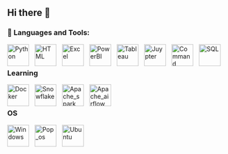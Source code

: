## Hi there 👋
                                                                                                                                   
### 🧰 Languages and Tools:

<img align="left" alt="Python" width="50px" style="padding-right:10px;" src="https://cdn.jsdelivr.net/gh/devicons/devicon/icons/python/python-plain.svg" />
<img align="left" alt="HTML" width="50px" style="padding-right:10px;" src="https://cdn.jsdelivr.net/gh/devicons/devicon/icons/html5/html5-plain.svg" />
<img align="left" alt="Excel" width="50px" style="padding-right:10px;" src="https://img.icons8.com/?size=100&id=13654&format=png&color=000000" />
<img align="left" alt="PowerBI" width="50px" style="padding-right:10px;" src="https://img.icons8.com/?size=100&id=Ny0t2MYrJ70p&format=png&color=000000" />
<img align="left" alt="Tableau" width="50px" style="padding-right:10px;" src="https://img.icons8.com/?size=100&id=9Kvi1p1F0tUo&format=png&color=000000" />
<img align="left" alt="Juypter" width="50px" style="padding-right:10px;" src="https://www.vectorlogo.zone/logos/jupyter/jupyter-icon.svg" />
<img align="left" alt="Command" width="50px" style="padding-right:10px;" src="https://img.icons8.com/?size=100&id=19291&format=png&color=000000" />
<img align="left" alt="SQL" width="50px" style="padding-right:10px;" src="https://img.icons8.com/?size=100&id=Lk9yC4HS5r3p&format=png&color=000000" />

<br />

# 

### Learning

<img align="left" alt="Docker" width="50px" style="padding-right:10px;" src="https://img.icons8.com/?size=100&id=22813&format=png&color=000000" />
<img align="left" alt="Snowflake" width="50px" style="padding-right:10px;" src="https://img.icons8.com/?size=100&id=wgC4n5niQXU_&format=png&color=000000" />
<img align="left" alt="Apache_spark" width="50px" style="padding-right:10px;" src="https://upload.wikimedia.org/wikipedia/commons/f/f3/Apache_Spark_logo.svg" />
<img align="left" alt="Apache_airflow" width="50px" style="padding-right:10px;" src="![airflow_logo-1347470151](https://github.com/Nick-Doan/Nick-Doan/assets/160164886/39bc2a33-93ff-4a18-98c6-1ef0c2d3e648)")
 />
<br />

#

### OS

<img align="left" alt="Windows" width="50px" style="padding-right:10px;" src= "https://img.icons8.com/?size=100&id=108792&format=png&color=000000" />
<img align="left" alt="Pop_os" width="50px" style="padding-right:10px;" src= "https://img.icons8.com/?size=100&id=PKDtxqyKdkxU&format=png&color=000000" />
<img align="left" alt="Ubuntu" width="50px" style="padding-right:10px;" src= "https://img.icons8.com/?size=100&id=jboFV8ZOXgZR&format=png&color=000000" />



<!--

**Nick-Doan/Nick-Doan** is a ✨ _special_ ✨ repository because its `README.md` (this file) appears on your GitHub profile.

Here are some ideas to get you started:

- 🔭 I’m currently working on ...
- 🌱 I’m currently learning ...
- 👯 I’m looking to collaborate on ...
- 🤔 I’m looking for help with ...
- 💬 Ask me about ...
- 📫 How to reach me: ...
- 😄 Pronouns: ...
- ⚡ Fun fact: ...
-->
